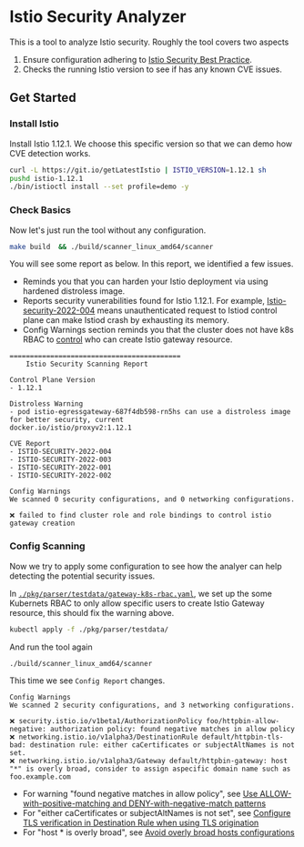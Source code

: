 # Istio Security Analyzer

This is a tool to analyze Istio security. Roughly the tool covers two aspects

1. Ensure configuration adhering to [Istio Security Best Practice](https://istio.io/latest/docs/ops/best-practices/security).
1. Checks the running Istio version to see if has any known CVE issues.

## Get Started

### Install Istio

Install Istio 1.12.1. We choose this specific version so that we can demo how CVE detection works.

```sh
curl -L https://git.io/getLatestIstio | ISTIO_VERSION=1.12.1 sh
pushd istio-1.12.1
./bin/istioctl install --set profile=demo -y
```

### Check Basics

Now let's just run the tool without any configuration.

```sh
make build  && ./build/scanner_linux_amd64/scanner
```

You will see some report as below. In this report, we identified a few issues.

- Reminds you that you can harden your Istio deployment via using hardened distroless image.
- Reports security vunerabilities found for Istio 1.12.1. For example, [Istio-security-2022-004](https://istio.io/latest/news/security/istio-security-2022-004/) means unauthenticated request to Istiod control plane can make
Istiod crash by exhausting its memory.
- Config Warnings section reminds you that the cluster does not have k8s RBAC to
[control](https://istio.io/latest/docs/ops/best-practices/security/#restrict-gateway-creation-privileges)
who can create Istio gateway resource.

```text
==========================================
    Istio Security Scanning Report

Control Plane Version
- 1.12.1

Distroless Warning
- pod istio-egressgateway-687f4db598-rn5hs can use a distroless image for better security, current
docker.io/istio/proxyv2:1.12.1

CVE Report
- ISTIO-SECURITY-2022-004
- ISTIO-SECURITY-2022-003
- ISTIO-SECURITY-2022-001
- ISTIO-SECURITY-2022-002

Config Warnings
We scanned 0 security configurations, and 0 networking configurations.

❌ failed to find cluster role and role bindings to control istio gateway creation
```

### Config Scanning

Now we try to apply some configuration to see how the analyer can help detecting the potential security issues.

In [`./pkg/parser/testdata/gateway-k8s-rbac.yaml`](https://github.com/tetratelabs/istio-security-analyzer/blob/main/pkg/parser/testdata/gateway-k8s-rbac.yaml),
we set up the some Kubernets RBAC to only allow specific users to create Istio Gateway resource,
this should fix the warning above.

```sh
kubectl apply -f ./pkg/parser/testdata/
```

And run the tool again

```sh
./build/scanner_linux_amd64/scanner
```

This time we see `Config Report` changes.

```
Config Warnings
We scanned 2 security configurations, and 3 networking configurations.

❌ security.istio.io/v1beta1/AuthorizationPolicy foo/httpbin-allow-negative: authorization policy: found negative matches in allow policy
❌ networking.istio.io/v1alpha3/DestinationRule default/httpbin-tls-bad: destination rule: either caCertificates or subjectAltNames is not set.
❌ networking.istio.io/v1alpha3/Gateway default/httpbin-gateway: host "*" is overly broad, consider to assign aspecific domain name such as foo.example.com
```

- For warning "found negative matches in allow policy", see [Use ALLOW-with-positive-matching and DENY-with-negative-match patterns
](https://istio.io/latest/docs/ops/best-practices/security/#use-allow-with-positive-matching-and-deny-with-negative-match-patterns)
- For "either caCertificates or subjectAltNames is not set", see [Configure TLS verification in Destination Rule when using TLS origination](https://istio.io/latest/docs/ops/best-practices/security/#use-allow-with-positive-matching-and-deny-with-negative-match-patterns)
- For "host * is overly broad", see [Avoid overly broad hosts configurations
](https://istio.io/latest/docs/ops/best-practices/security/#avoid-overly-broad-hosts-configurations) 

